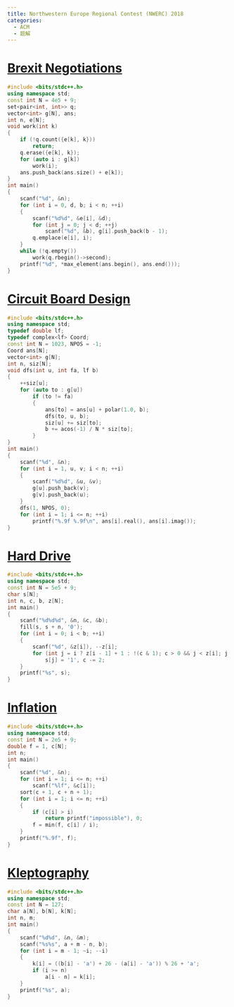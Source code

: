 ```yaml
---
title: Northwestern Europe Regional Contest (NWERC) 2018
categories:
  - ACM
  - 题解
---
```

# [Brexit Negotiations](https://vjudge.net/problem/Kattis-brexitnegotiations)
```cpp
#include <bits/stdc++.h>
using namespace std;
const int N = 4e5 + 9;
set<pair<int, int>> q;
vector<int> g[N], ans;
int n, e[N];
void work(int k)
{
	if (!q.count({e[k], k}))
		return;
	q.erase({e[k], k});
	for (auto i : g[k])
		work(i);
	ans.push_back(ans.size() + e[k]);
}
int main()
{
	scanf("%d", &n);
	for (int i = 0, d, b; i < n; ++i)
	{
		scanf("%d%d", &e[i], &d);
		for (int j = 0; j < d; ++j)
			scanf("%d", &b), g[i].push_back(b - 1);
		q.emplace(e[i], i);
	}
	while (!q.empty())
		work(q.rbegin()->second);
	printf("%d", *max_element(ans.begin(), ans.end()));
}
```
# [Circuit Board Design](https://vjudge.net/problem/Kattis-circuitdesign)
```cpp
#include <bits/stdc++.h>
using namespace std;
typedef double lf;
typedef complex<lf> Coord;
const int N = 1023, NPOS = -1;
Coord ans[N];
vector<int> g[N];
int n, siz[N];
void dfs(int u, int fa, lf b)
{
	++siz[u];
	for (auto to : g[u])
		if (to != fa)
		{
			ans[to] = ans[u] + polar(1.0, b);
			dfs(to, u, b);
			siz[u] += siz[to];
			b += acos(-1) / N * siz[to];
		}
}
int main()
{
	scanf("%d", &n);
	for (int i = 1, u, v; i < n; ++i)
	{
		scanf("%d%d", &u, &v);
		g[u].push_back(v);
		g[v].push_back(u);
	}
	dfs(1, NPOS, 0);
	for (int i = 1; i <= n; ++i)
		printf("%.9f %.9f\n", ans[i].real(), ans[i].imag());
}
```
# [Hard Drive](https://vjudge.net/problem/Kattis-harddrive)
```cpp
#include <bits/stdc++.h>
using namespace std;
const int N = 5e5 + 9;
char s[N];
int n, c, b, z[N];
int main()
{
	scanf("%d%d%d", &n, &c, &b);
	fill(s, s + n, '0');
	for (int i = 0; i < b; ++i)
	{
		scanf("%d", &z[i]), --z[i];
		for (int j = i ? z[i - 1] + 1 : !(c & 1); c > 0 && j < z[i]; j += 2)
			s[j] = '1', c -= 2;
	}
	printf("%s", s);
}
```
# [Inflation](https://vjudge.net/problem/Kattis-inflation)
```cpp
#include <bits/stdc++.h>
using namespace std;
const int N = 2e5 + 9;
double f = 1, c[N];
int n;
int main()
{
	scanf("%d", &n);
	for (int i = 1; i <= n; ++i)
		scanf("%lf", &c[i]);
	sort(c + 1, c + n + 1);
	for (int i = 1; i <= n; ++i)
	{
		if (c[i] > i)
			return printf("impossible"), 0;
		f = min(f, c[i] / i);
	}
	printf("%.9f", f);
}
```
# [Kleptography](https://vjudge.net/problem/Kattis-kleptography)
```cpp
#include <bits/stdc++.h>
using namespace std;
const int N = 127;
char a[N], b[N], k[N];
int n, m;
int main()
{
	scanf("%d%d", &n, &m);
	scanf("%s%s", a + m - n, b);
	for (int i = m - 1; ~i; --i)
	{
		k[i] = ((b[i] - 'a') + 26 - (a[i] - 'a')) % 26 + 'a';
		if (i >= n)
			a[i - n] = k[i];
	}
	printf("%s", a);
}
```
